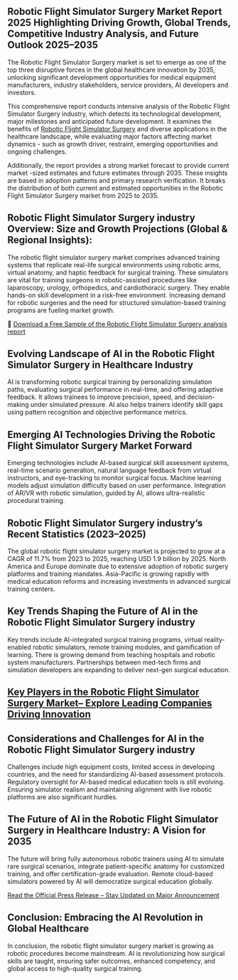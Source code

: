 ## Robotic Flight Simulator Surgery Market Report 2025 Highlighting Driving Growth, Global Trends, Competitive Industry Analysis, and Future Outlook 2025–2035

The Robotic Flight Simulator Surgery market is set to emerge as one of the top three disruptive forces in the global healthcare innovation by 2035, unlocking significant development opportunities for medical equipment manufacturers, industry stakeholders, service providers, AI developers and investors.

This comprehensive report conducts intensive analysis of the Robotic Flight Simulator Surgery industry, which detects its technological development, major milestones and anticipated future development. It examines the benefits of [Robotic Flight Simulator Surgery](https://www.marketresearchfuture.com/reports/robotic-flight-simulator-surgery-market-996) and diverse applications in the healthcare landscape, while evaluating major factors affecting market dynamics - such as growth driver, restraint, emerging opportunities and ongoing challenges.

Additionally, the report provides a strong market forecast to provide current market -sized estimates and future estimates through 2035. These insights are based in adoption patterns and primary research verification. It breaks the distribution of both current and estimated opportunities in the Robotic Flight Simulator Surgery market from 2025 to 2035.

## Robotic Flight Simulator Surgery industry Overview: Size and Growth Projections (Global & Regional Insights):

The robotic flight simulator surgery market comprises advanced training systems that replicate real-life surgical environments using robotic arms, virtual anatomy, and haptic feedback for surgical training. These simulators are vital for training surgeons in robotic-assisted procedures like laparoscopy, urology, orthopedics, and cardiothoracic surgery. They enable hands-on skill development in a risk-free environment. Increasing demand for robotic surgeries and the need for structured simulation-based training programs are fueling market growth.

🎯 [Download a Free Sample of the Robotic Flight Simulator Surgery analysis report](https://www.marketresearchfuture.com/sample_request/996)

## Evolving Landscape of AI in the Robotic Flight Simulator Surgery in Healthcare Industry

AI is transforming robotic surgical training by personalizing simulation paths, evaluating surgical performance in real-time, and offering adaptive feedback. It allows trainees to improve precision, speed, and decision-making under simulated pressure. AI also helps trainers identify skill gaps using pattern recognition and objective performance metrics.

## Emerging AI Technologies Driving the Robotic Flight Simulator Surgery Market Forward

Emerging technologies include AI-based surgical skill assessment systems, real-time scenario generation, natural language feedback from virtual instructors, and eye-tracking to monitor surgical focus. Machine learning models adjust simulation difficulty based on user performance. Integration of AR/VR with robotic simulation, guided by AI, allows ultra-realistic procedural training.

## Robotic Flight Simulator Surgery industry’s Recent Statistics (2023–2025)

The global robotic flight simulator surgery market is projected to grow at a CAGR of 11.7% from 2023 to 2025, reaching USD 1.9 billion by 2025. North America and Europe dominate due to extensive adoption of robotic surgery platforms and training mandates. Asia-Pacific is growing rapidly with medical education reforms and increasing investments in advanced surgical training centers.

## Key Trends Shaping the Future of AI in the Robotic Flight Simulator Surgery industry

Key trends include AI-integrated surgical training programs, virtual reality-enabled robotic simulators, remote training modules, and gamification of learning. There is growing demand from teaching hospitals and robotic system manufacturers. Partnerships between med-tech firms and simulation developers are expanding to deliver next-gen surgical education.

## [Key Players in the Robotic Flight Simulator Surgery Market– Explore Leading Companies Driving Innovation](https://www.marketresearchfuture.com/reports/robotic-flight-simulator-surgery-market/companies)

## Considerations and Challenges for AI in the Robotic Flight Simulator Surgery industry

Challenges include high equipment costs, limited access in developing countries, and the need for standardizing AI-based assessment protocols. Regulatory oversight for AI-based medical education tools is still evolving. Ensuring simulator realism and maintaining alignment with live robotic platforms are also significant hurdles.

## The Future of AI in the Robotic Flight Simulator Surgery in Healthcare Industry: A Vision for 2035

The future will bring fully autonomous robotic trainers using AI to simulate rare surgical scenarios, integrate patient-specific anatomy for customized training, and offer certification-grade evaluation. Remote cloud-based simulators powered by AI will democratize surgical education globally.

[Read the Official Press Release – Stay Updated on Major Announcement](https://www.marketresearchfuture.com/press-release/robotic-flight-simulator-surgery-market)

## Conclusion: Embracing the AI Revolution in Global Healthcare

In conclusion, the robotic flight simulator surgery market is growing as robotic procedures become mainstream. AI is revolutionizing how surgical skills are taught, ensuring safer outcomes, enhanced competency, and global access to high-quality surgical training. 

